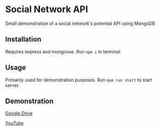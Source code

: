 # Social Network API

Small demonstration of a social network's potential API using MongoDB

## Installation

Requires express and mongoose.
Run ``` npm i ``` in terminal.

## Usage
 
Primarily used for demonstration purposes. Run ```npm run start``` to start server.

## Demonstration
[Google Drive](https://drive.google.com/file/d/1olljACYDigDTFbVRWnn2J540vm494t-4/view)

[YouTube](https://youtu.be/bT7_vRwy4Vw)
